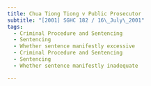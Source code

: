 ```yaml
---
title: Chua Tiong Tiong v Public Prosecutor 
subtitle: "[2001] SGHC 182 / 16\_July\_2001"
tags:
  - Criminal Procedure and Sentencing
  - Sentencing
  - Whether sentence manifestly excessive
  - Criminal Procedure and Sentencing
  - Sentencing
  - Whether sentence manifestly inadequate

---
```



